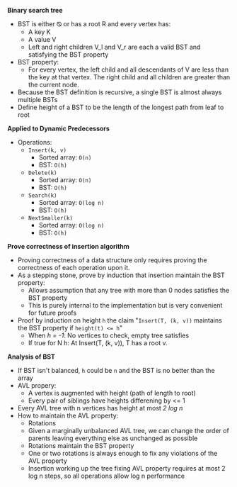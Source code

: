 **Binary search tree**

- BST is either ⦰ or has a root R and every vertex has:
  - A key K
  - A value V
  - Left and right children V_l and V_r are each a valid BST and satisfying the BST property
- BST property:
  - For every vertex, the left child and all descendants of V are less than the key at that vertex. The right child and all children are greater than the current node.
- Because the BST definition is recursive, a single BST is almost always multiple BSTs
- Define height of a BST to be the length of the longest path from leaf to root

**Applied to Dynamic Predecessors**

- Operations:
  - `Insert(k, v)`
    - Sorted array: `O(n)`
    - BST: `O(h)`
  - `Delete(k)`
    - Sorted array: `O(n)`
    - BST: `O(h)`
  - `Search(k)`
    - Sorted array: `O(log n)`
    - BST: `O(h)`
  - `NextSmaller(k)`
    - Sorted array: `O(log n)`
    - BST: `O(h)`

**Prove correctness of insertion algorithm**

- Proving correctness of a data structure only requires proving the correctness of each operation upon it.
- As a stepping stone, prove by induction that insertion maintain the BST property:
  - Allows assumption that any tree with more than 0 nodes satisfies the BST property
  - This is purely internal to the implementation but is very convenient for future proofs
- Proof by induction on height `h` the claim "`Insert(T, (k, v))` maintains the BST property if `height(t) <= h`"
  - When _h = -1_: No vertices to check, empty tree satisfies
  - If true for N h: At Insert(T, (k, v)), T has a root v.

**Analysis of BST**

- If BST isn't balanced, `h` could be `n` and the BST is no better than the array
- AVL propery:
  - A vertex is augmented with height (path of length to root)
  - Every pair of siblings have heights differening by <= 1
- Every AVL tree with n vertices has height at most _2 log n_
- How to maintain the AVL property:
  - Rotations
  - Given a marginally unbalanced AVL tree, we can change the order of parents leaving everything else as unchanged as possible
  - Rotations maintain the BST property
  - One or two rotations is always enough to fix any violations of the AVL property
  - Insertion working up the tree fixing AVL property requires at most 2 log n steps, so all operations allow log n performance
